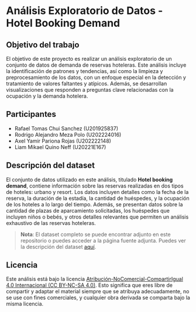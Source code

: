 # Análisis Exploratorio de Datos - Hotel Booking Demand

## Objetivo del trabajo

El objetivo de este proyecto es realizar un análisis exploratorio de un conjunto de datos de demanda de reservas hoteleras. Este análisis incluye la identificación de patrones y tendencias, así como la limpieza y preprocesamiento de los datos, con un enfoque especial en la detección y tratamiento de valores faltantes y atípicos. Además, se desarrollan visualizaciones que responden a preguntas clave relacionadas con la ocupación y la demanda hotelera.

## Participantes

- Rafael Tomas Chui Sanchez		(U201925837)
- Rodrigo Alejandro Meza Polo	(U202224016)         
- Axel Yamir Pariona Rojas		(U202222148) 
- Liam Mikael Quino Neff		(U20221E167)


## Descripción del dataset

El conjunto de datos utilizado en este análisis, titulado **Hotel booking demand**, contiene información sobre las reservas realizadas en dos tipos de hoteles: urbano y resort. Los datos incluyen detalles como la fecha de la reserva, la duración de la estadía, la cantidad de huéspedes, y la ocupación de los hoteles a lo largo del tiempo. Además, se presentan datos sobre la cantidad de plazas de aparcamiento solicitadas, los huéspedes que incluyen niños o bebés, y otros detalles relevantes que permiten un análisis exhaustivo de las reservas hoteleras.

> **Nota**: El dataset completo se puede encontrar adjunto en este repositorio o puedes acceder a la página fuente adjunta.
Puedes ver la descripción del dataset [aquí](data).

 
## Licencia

Este análisis está bajo la licencia [Atribución-NoComercial-CompartirIgual 4.0 Internacional (CC BY-NC-SA 4.0)](https://creativecommons.org/licenses/by-nc-sa/4.0/deed.es). Esto significa que eres libre de compartir y adaptar el material siempre que se atribuya adecuadamente, no se use con fines comerciales, y cualquier obra derivada se comparta bajo la misma licencia.
